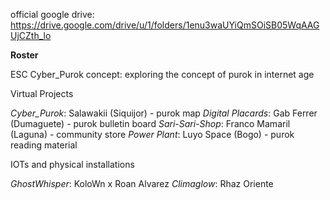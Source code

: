 official google drive:
https://drive.google.com/drive/u/1/folders/1enu3waUYiQmSOiSB05WqAAGUjCZth_lo


**Roster**

ESC Cyber_Purok 
concept: exploring the concept of purok in internet age


Virtual Projects

*Cyber_Purok*: Salawakii (Siquijor) - purok map
*Digital Placards*: Gab Ferrer (Dumaguete) - purok bulletin board
*Sari-Sari-Shop*: Franco Mamaril (Laguna) - community store
*Power Plant*: Luyo Space (Bogo) - purok reading material

IOTs and physical installations

*GhostWhisper*: KoloWn x Roan Alvarez
*Climaglow*: Rhaz Oriente



